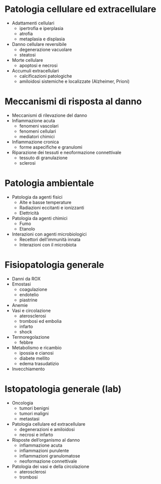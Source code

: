 # Patologia cellulare ed extracellulare
- Adattamenti cellulari
	- ipertrofia e iperplasia
	- atrofia
	- metaplasia e displasia
- Danno cellulare reversibile
	- degenerazione vacuolare
	- steatosi
- Morte cellulare
	- apoptosi e necrosi
- Accumuli extracellulari
	- calcificazioni patologiche
	- amiloidosi sistemiche e localizzate (Alzheimer, Prioni)

# Meccanismi di risposta al danno
- Meccanismi di rilevazione del danno
- Infiammazione acuta
	- fenomeni vascolari
	- fenomeni cellulari
	- mediatori chimici
- Infiammazione cronica
	- forme aspecifiche e granulomi
- Riparazione dei tessuti e neoformazione connettivale
	- tessuto di granulazione
	- sclerosi

# Patologia ambientale
- Patologia da agenti fisici
	- Alte e basse temperature
	- Radiazioni eccitanti e ionizzanti
	- Elettricità
- Patologia da agenti chimici
	- Fumo
	- Etanolo
- Interazioni con agenti microbiologici
	- Recettori dell’immunità innata
	- Interazioni con il microbiota

# Fisiopatologia generale
- Danni da ROX
- Emostasi
	- coagulazione
	- endotelio
	- piastrine
- Anemie
- Vasi e circolazione
	- aterosclerosi
	- trombosi ed embolia
	- infarto
	- shock
- Termoregolazione
	- febbre
- Metabolismo e ricambio
	- ipossia e cianosi
	- diabete mellito
	- edema trasudatizio
- Invecchiamento

# Istopatologia generale (lab)
- Oncologia
	- tumori benigni
	- tumori maligni
	- metastasi
- Patologia cellulare ed extracellulare
	- degenerazioni e amiloidosi
	- necrosi e infarto
- Risposte dell’organismo al danno
	- infiammazione acuta
	- infiammazioni purulente
	- infiammazioni granulomatose
	- neoformazione connettivale
- Patologia dei vasi e della circolazione
	- aterosclerosi
	- trombosi
